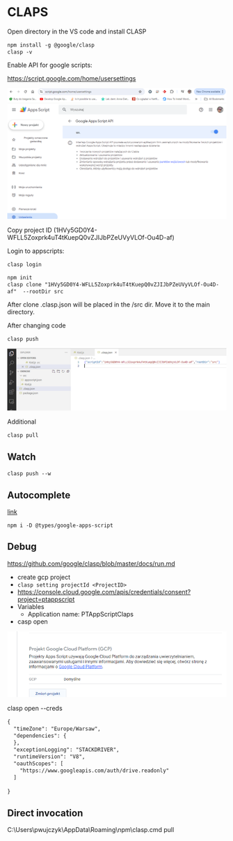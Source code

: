 # CLAPS

<!--more-->


Open directory in the VS code and install CLASP
```
npm install -g @google/clasp
clasp -v
```

Enable API for google scripts:

https://script.google.com/home/usersettings

![img](./Images/Settings.png)

Copy project ID (1HVy5GD0Y4-WFLL5Zoxprk4uT4tKuepQ0vZJIJbPZeUVyVLOf-Ou4D-af)

Login to appscripts:
```
clasp login
```

```
npm init
clasp clone "1HVy5GD0Y4-WFLL5Zoxprk4uT4tKuepQ0vZJIJbPZeUVyVLOf-Ou4D-af"  --rootDir src
```
After clone .clasp.json will be placed in the /src dir. Move it to the main directory.

After changing code

```
clasp push
```
![](Images/FilesStructure.png)

Additional
```
clasp pull
```

## Watch
```
clasp push --w
```

## Autocomplete

[link](https://github.com/google/clasp/blob/master/docs/typescript.md)
```
npm i -D @types/google-apps-script
```


## Debug
https://github.com/google/clasp/blob/master/docs/run.md
- create gcp project
- ``` clasp setting projectId <ProjectID> ```
- https://console.cloud.google.com/apis/credentials/consent?project=ptappscript
- Variables
  - Application name: PTAppScriptClaps
- casp open

![](Images/changeProject.png)

clasp open --creds

```
{
  "timeZone": "Europe/Warsaw",
  "dependencies": {
  },
  "exceptionLogging": "STACKDRIVER",
  "runtimeVersion": "V8",
  "oauthScopes": [
    "https://www.googleapis.com/auth/drive.readonly"
  ]
  
}
```

## Direct invocation
C:\Users\pwujczyk\AppData\Roaming\npm\clasp.cmd pull

